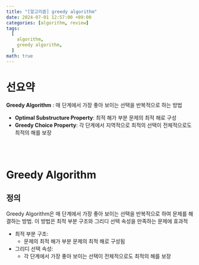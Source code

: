 ```yaml
---
title: "[알고리즘] greedy algorithm"
date: 2024-07-01 12:57:00 +09:00
categories: [algorithm, review]
tags:
  [
    algorithm,
    greedy algorithm,
  ]
math: true
---
```


# **선요약**

**Greedy Algorithm** : 매 단계에서 가장 좋아 보이는 선택을 반복적으로 하는 방법

- **Optimal Substructure Property**: 최적 해가 부분 문제의 최적 해로 구성
- **Greedy Choice Property**: 각 단계에서 지역적으로 최적의 선택이 전체적으로도 최적의 해를 보장

<br/>
<br/>

# **Greedy Algorithm**

## **정의**

Greedy Algorithm은 매 단계에서 가장 좋아 보이는 선택을 반복적으로 하여 문제를 해결하는 방법. 이 방법은 최적 부분 구조와 그리디 선택 속성을 만족하는 문제에 효과적

- 최적 부분 구조:
  - 문제의 최적 해가 부분 문제의 최적 해로 구성됨
- 그리디 선택 속성:
  - 각 단계에서 가장 좋아 보이는 선택이 전체적으로도 최적의 해를 보장
